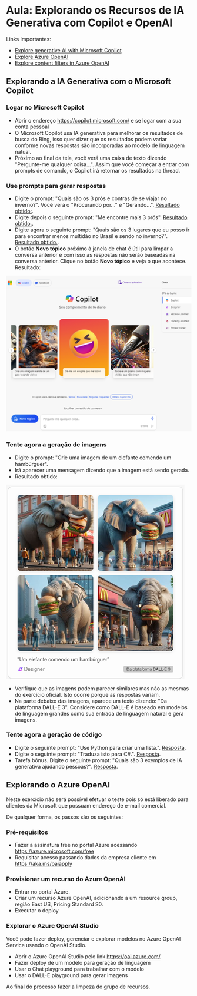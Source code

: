 # Aula: Explorando os Recursos de IA Generativa com Copilot e OpenAI

Links Importantes:

* [Explore generative AI with Microsoft Copilot](https://microsoftlearning.github.io/mslearn-ai-fundamentals/Instructions/Labs/12-generative-ai.html)
* [Explore Azure OpenAI](https://microsoftlearning.github.io/mslearn-ai-fundamentals/Instructions/Labs/13-azure-openai.html)
* [Explore content filters in Azure OpenAI](https://microsoftlearning.github.io/mslearn-ai-fundamentals/Instructions/Labs/14-azure-openai-content-filters.html)

## Explorando a IA Generativa com o Microsoft Copilot

### Logar no Microsoft Copilot

* Abrir o endereço https://copilot.microsoft.com/ e se logar com a sua conta pessoal
* O Microsoft Copilot usa IA generativa para melhorar os resultados de busca do Bing, isso quer dizer que os resultados podem variar conforme novas respostas são incorporadas ao modelo de linguagem natual.
* Próximo ao final da tela, você verá uma caixa de texto dizendo "Pergunte-me qualquer coisa...". Assim que você começar a entrar com prompts de comando, o Copilot irá retornar os resultados na thread.

### Use prompts para gerar respostas

* Digite o prompt: "Quais são os 3 prós e contras de se viajar no inverno?". Você verá o "Procurando por..." e "Gerando...". [Resultado obtido:](../output/explorando-ia-response01.txt).
* Digite depois o seguinte prompt: "Me encontre mais 3 prós". [Resultado obtido.](../output/explorando-ia-response02.txt).
* Digite agora o seguinte prompt: "Quais são os 3 lugares que eu posso ir para encontrar menos multidão no Brasil e sendo no inverno?". [Resultado obtido.](../output/explorando-ia-response03.txt).
* O botão **Novo tópico** próximo à janela de chat é útil para limpar a conversa anterior e com isso as respostas não serão baseadas na conversa anterior. Clique no botão **Novo tópico** e veja o que acontece. Resultado:

![Img](./imgs/novotopico.png)

### Tente agora a geração de imagens

* Digite o prompt: "Crie uma imagem de um elefante comendo um hambúrguer".
* Irá aparecer uma mensagem dizendo que a imagem está sendo gerada.
* Resultado obtido:

![Img](./output/elefantes.png)

* Verifique que as imagens podem parecer similares mas não as mesmas do exercício oficial. Isto ocorre porque as respostas variam.
* Na parte debaixo das imagens, aparece um texto dizendo: "Da plataforma DALL-E 3". Considere como DALL-E é baseado em modelos de linguagem grandes como sua entrada de linguagem natural e gera imagens.

### Tente agora a geração de código

* Digite o seguinte prompt: "Use Python para criar uma lista.". [Resposta](./output/lista-em-python.pdf).
* Digite o seguinte prompt: "Traduza isto para C#.". [Resposta](./output/lista-em-csharp.pdf).
* Tarefa bônus. Digite o seguinte prompt: "Quais são 3 exemplos de IA generativa ajudando pessoas?". [Resposta](./output/ia-generativa-ajudando-pessoas.pdf).


## Explorando o Azure OpenAI

Neste exercício não será possível efetuar o teste pois só está liberado para clientes da Microsoft que possuam endereço de e-mail comercial.

De qualquer forma, os passos são os seguintes:

### Pré-requisitos

* Fazer a assinatura free no portal Azure acessando https://azure.microsoft.com/free
* Requisitar acesso passando dados da empresa cliente em https://aka.ms/oaiapply

### Provisionar um recurso do Azure OpenAI

* Entrar no portal Azure.
* Criar um recurso Azure OpenAI, adicionando a um resource group, região East US, Pricing Standard S0.
* Executar o deploy

### Explorar o Azure OpenAI Studio

Você pode fazer deploy, gerenciar e explorar modelos no Azure OpenAI Service usando o OpenAI Studio.

* Abrir o Azure OpenAI Studio pelo link https://oai.azure.com/
* Fazer deploy de um modelo para geração de linguagem
* Usar o Chat playground para trabalhar com o modelo
* Usar o DALL-E playground para gerar imagens

Ao final do processo fazer a limpeza do grupo de recursos.

